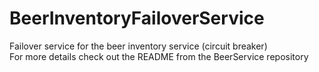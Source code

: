 # BeerInventoryFailoverService
Failover service for the beer inventory service (circuit breaker) \
For more details check out the README from the BeerService repository
